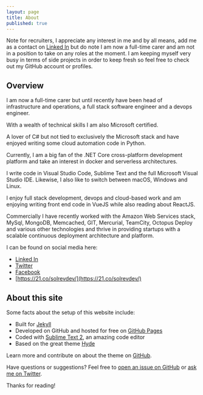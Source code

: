 ```yaml
---
layout: page
title: About
published: true
---
```


<p class="message">	
Note for recruiters, I appreciate any interest in me and by all means, add me as a contact on <a href="https://www.linkedin.com/in/solrevdev">Linked In</a> but do note I am now a full-time carer and am not in a position to take on any roles at the moment. I am keeping myself very busy in terms of side projects in order to keep fresh so feel free to check out my GitHub account or profiles.
</p>

## Overview


I am now a full-time carer but until recently have been head of infrastructure and operations, a full stack software engineer and a devops engineer. 

With a wealth of technical skills I am also Microsoft certified.

A lover of C# but not tied to exclusively the Microsoft stack and have enjoyed writing some cloud automation code in Python. 

Currently, I am a big fan of the .NET Core cross-platform development platform and take an interest in docker and serverless architectures. 

I write code in Visual Studio Code, Sublime Text and the full Microsoft Visual Studio IDE. Likewise, I also like to switch between macOS, Windows and Linux. 

I enjoy full stack development, devops and cloud-based work and am enjoying writing front end code in VueJS while also reading about ReactJS.

Commercially I have recently worked with the Amazon Web Services stack, MySql, MongoDB, Memcached, GIT, Mercurial, TeamCity, Octopus Deploy and various other technologies and thrive in providing startups with a scalable continuous deployment architecture and platform.

I can be found on social media here:

* [Linked In](https://www.linkedin.com/in/solrevdev)
* [Twitter](https://twitter.com/solrevdev)
* [Facebook](https://www.facebook.com/solrevdevtechradar/)
* [https://21.co/solrevdev/](https://21.co/solrevdev/)


## About this site

Some facts about the setup of this website include:

* Built for [Jekyll](http://jekyllrb.com)
* Developed on GitHub and hosted for free on [GitHub Pages](https://pages.github.com)
* Coded with [Sublime Text 2](http://sublimetext.com), an amazing code editor
* Based on the great theme [Hyde](http://hyde.getpoole.com)

Learn more and contribute on about the theme on [GitHub](https://github.com/poole).

Have questions or suggestions? Feel free to [open an issue on GitHub](https://github.com/solrevdev/solrevdev.github.io) or [ask me on Twitter](https://twitter.com/solrevdev).

Thanks for reading!

